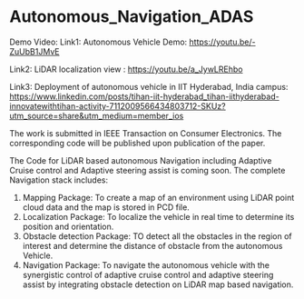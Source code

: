 # Autonomous_Navigation_ADAS

Demo Video:
Link1: Autonomous Vehicle Demo: https://youtu.be/-ZuUbB1JMvE  


Link2: LiDAR localization view : https://youtu.be/a_JywLREhbo



Link3: Deployment of autonomous vehicle in IIT Hyderabad, India campus: https://www.linkedin.com/posts/tihan-iit-hyderabad_tihan-iithyderabad-innovatewithtihan-activity-7112009566434803712-SKUz?utm_source=share&utm_medium=member_ios


The work is submitted in IEEE Transaction on Consumer Electronics. The corresponding code will be published upon publication of the paper.


The Code for LiDAR based autonomous Navigation including Adaptive Cruise control and Adaptive steering assist is coming soon. The complete Navigation stack includes:

1) Mapping Package: To create a map of an environment using LiDAR point cloud data and the map is stored in PCD file.
2) Localization Package: To localize the vehicle in real time to determine its position and orientation.
3) Obstacle detection Package: TO detect all the obstacles in the region of interest and determine the distance of obstacle from the autonomous Vehicle.
4) Navigation Package: To navigate the autonomous vehicle with the synergistic control of adaptive cruise control and adaptive steering assist by integrating obstacle detection on LiDAR map based navigation.
